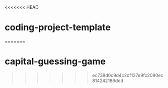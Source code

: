 <<<<<<< HEAD
# coding-project-template
=======
# capital-guessing-game
>>>>>>> ec738d0c9d4c2df137e9fc2090ec814242186ddd
